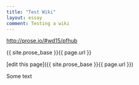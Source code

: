 ```yaml
---
title: "Test Wiki"
layout: essay
comment: Testing a wiki
---
```


http://prose.io/#wd15/pfhub

{{ site.prose_base }}{{ page.url }}

[edit this page]({{ site.prose_base }}{{ page.url }})

Some text